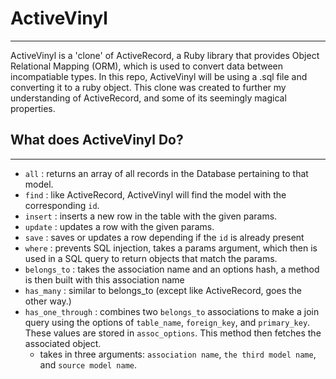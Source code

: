 # ActiveVinyl
---
ActiveVinyl is a 'clone' of ActiveRecord, a Ruby library that provides Object Relational Mapping (ORM), which is used to convert data between incompatiable types. In this repo, ActiveVinyl will be using a .sql file and converting it to a ruby object. This clone was created to further my understanding of ActiveRecord, and some of its seemingly magical properties.

## What does ActiveVinyl Do?
---
- `all` : returns an array of all records in the Database pertaining to that model.
-  `find` : like ActiveRecord, ActiveVinyl will find the model with the corresponding `id`.
-  `insert` : inserts a new row in the table with the given params.
-  `update` : updates a row with the given params.
-  `save` : saves or updates a row depending if the `id` is already present
- `where` : prevents SQL injection, takes a params argument, which then is used in a SQL query to return objects that match the params.
- `belongs_to` : takes the association name and an options hash, a method is then built with this association name
- `has_many` : similar to belongs_to (except like ActiveRecord, goes the other way.)
- `has_one_through` : combines two `belongs_to` associations to make a join query using the options of `table_name`, `foreign_key`, and `primary_key`. These values are stored in `assoc_options`. This method then fetches the associated object.
    + takes in three arguments: `association name`, `the third model name`, and `source model name`.
